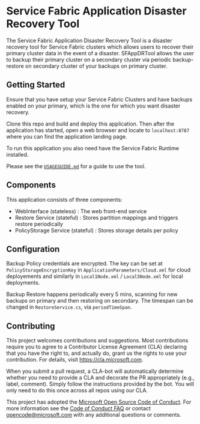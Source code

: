 
# Service Fabric Application Disaster Recovery Tool
The Service Fabric Application Disaster Recovery Tool is a disaster recovery tool for Service Fabric clusters which allows users to recover their primary cluster data in the event of a disaster. SFAppDRTool allows the user to backup their primary cluster on a secondary cluster via periodic backup-restore on secondary cluster of your backups on primary cluster.   

## Getting Started
Ensure that you have setup your Service Fabric Clusters and have backups enabled on your primary, which is the one for which you want disaster recovery.

Clone this repo and build and deploy this application. Then after the application has started, open a web browser and locate to `localhost:8787` where you can find the application landing page.

To run this application you also need have the Service Fabric Runtime installed.

Please see the [`USAGEGUIDE.md`](https://github.com/Microsoft/SFAppDRTool/blob/master/USAGEGUIDE.md) for a guide to use the tool.

## Components
This application consists of three components:
 - WebInterface (stateless) : The web front-end service
 - Restore Service (stateful) : Stores partition mappings and triggers restore periodically
 - PolicyStorage Service (stateful) : Stores storage details per policy 


## Configuration
Backup Policy credentials are encrypted. The key can be set at `PolicyStorageEncryptionKey` in `ApplicationParameters/Cloud.xml` for cloud deployements and similarly in `Local1Node.xml` / `Local5Node.xml` for local deployments. 

Backup Restore happens periodically every 5 mins, scanning for new backups on primary and then restoring on secondary. The timespan can be changed in `RestoreService.cs`, via `periodTimeSpan`.

## Contributing

This project welcomes contributions and suggestions.  Most contributions require you to agree to a
Contributor License Agreement (CLA) declaring that you have the right to, and actually do, grant us
the rights to use your contribution. For details, visit https://cla.microsoft.com.

When you submit a pull request, a CLA-bot will automatically determine whether you need to provide
a CLA and decorate the PR appropriately (e.g., label, comment). Simply follow the instructions
provided by the bot. You will only need to do this once across all repos using our CLA.

This project has adopted the [Microsoft Open Source Code of Conduct](https://opensource.microsoft.com/codeofconduct/).
For more information see the [Code of Conduct FAQ](https://opensource.microsoft.com/codeofconduct/faq/) or
contact [opencode@microsoft.com](mailto:opencode@microsoft.com) with any additional questions or comments.
